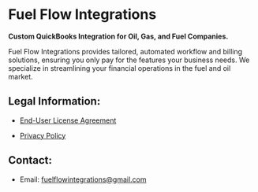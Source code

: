 # Fuel Flow Integrations

**Custom QuickBooks Integration for Oil, Gas, and Fuel Companies.**

Fuel Flow Integrations provides tailored, automated workflow and billing solutions, ensuring you only pay for the features your business needs. We specialize in streamlining your financial operations in the fuel and oil market.

## Legal Information:

* [End-User License Agreement](https://github.com/codystewy/fuelflowintegrations/blob/main/end_user_lic_agreement)

* [Privacy Policy](https://github.com/codystewy/fuelflowintegrations/blob/main/privacy_policy)

## Contact:

* Email: fuelflowintegrations@gmail.com
